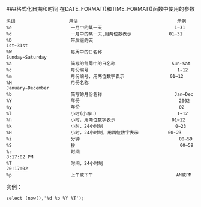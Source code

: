 ###格式化日期和时间
在DATE_FORMAT()和TIME_FORMAT()函数中使用的参数

    名词                    用法                                     示例
    %e                      一月中的某一天                           1~31
    %d                      一月中的某一天,用两位数表示              01~31
    %D                      带后缀的天                               1st~31st
    %W                      每周中的日名称                           Sunday~Saturday
    %a                      简写的每周中的日名称                     Sun~Sat
    %c                      月份编号                                 1~12
    %m                      月份编号，用两位数字表示                 01~12
    %M                      月份名称                                 January~December
    %b                      简写的月份名称                           Jan~Dec
    %Y                      年份                                     2002
    %y                      年份                                     02
    %l                      小时(小写L)                              1~12
    %h                      小时，用两位数字表示                     01~12
    %k                      小时，24小时制                           0~23
    %H                      小时，24小时制，用两位数字表示           00~23
    %i                      分钟                                     00~59
    %S                      秒                                       00~59
    %r                      时间                                     8:17:02 PM
    %T                      时间，24小时制                           20:17:02
    %p                      上午或下午                               AM或PM

实例：

	select (now(),'%d %b %Y %T');

